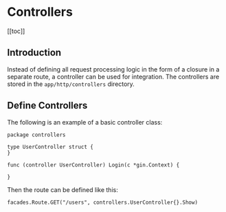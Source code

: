 # Controllers

[[toc]]

## Introduction

Instead of defining all request processing logic in the form of a closure in a separate route, a controller can be used for integration. The controllers are stored in the `app/http/controllers` directory.

## Define Controllers

The following is an example of a basic controller class:
```
package controllers

type UserController struct {
}

func (controller UserController) Login(c *gin.Context) {

}
```

Then the route can be defined like this:
```
facades.Route.GET("/users", controllers.UserController{}.Show)
```